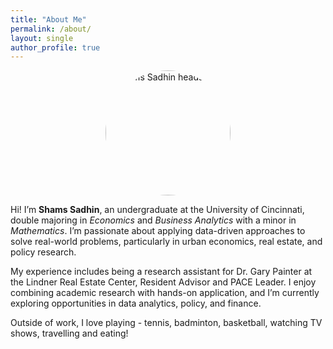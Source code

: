 ```yaml
---
title: "About Me"
permalink: /about/
layout: single
author_profile: true
---
```

<img src="/assets/images/headshot.jpg" alt="Shams Sadhin headshot" width="200" style="border-radius: 100px; display: block; margin: 0 auto;">

Hi! I’m **Shams Sadhin**, an undergraduate at the University of Cincinnati, double majoring in *Economics* and *Business Analytics* with a minor in *Mathematics*. I’m passionate about applying data-driven approaches to solve real-world problems, particularly in urban economics, real estate, and policy research.

My experience includes being a research assistant for Dr. Gary Painter at the Lindner Real Estate Center, Resident Advisor and PACE Leader. I enjoy combining academic research with hands-on application, and I’m currently exploring opportunities in data analytics, policy, and finance.

Outside of work, I love playing - tennis, badminton, basketball, watching TV shows, travelling and eating!

